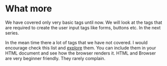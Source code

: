 # What more

We have covered only very basic tags until now. We will look at the tags that are required to create the user input tags like forms, buttons etc. In the next series.

In the mean time there a lot of tags that we have not covered. I would encourage check this list and [explore](https://developer.mozilla.org/en-US/docs/Web/HTML/Element) them. You can include them in your HTML document and see how the browser renders it. HTML and Browser are very beginner friendly. They rarely complain.